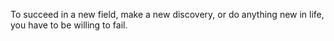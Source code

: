 To succeed in a new field, make a new discovery, or do anything new in life, you have to be willing to fail.
